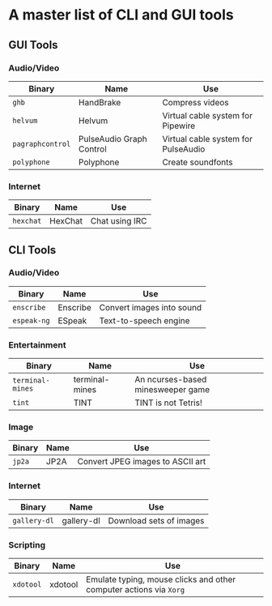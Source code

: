 # A master list of CLI and GUI tools

## GUI Tools

### Audio/Video

| Binary           | Name                     | Use                                 |
| -                | -                        | -                                   |
| `ghb`            | HandBrake                | Compress videos                     |
| `helvum`         | Helvum                   | Virtual cable system for Pipewire   |
| `pagraphcontrol` | PulseAudio Graph Control | Virtual cable system for PulseAudio |
| `polyphone`      | Polyphone                | Create soundfonts                   |

### Internet

| Binary    | Name    | Use            |
| -         | -       | -              |
| `hexchat` | HexChat | Chat using IRC |

## CLI Tools

### Audio/Video

| Binary      | Name     | Use                       |
| -           | -        | -                         |
| `enscribe`  | Enscribe | Convert images into sound |
| `espeak-ng` | ESpeak   | Text-to-speech engine     |

### Entertainment

| Binary           | Name           | Use                               |
| -                | -              | -                                 |
| `terminal-mines` | terminal-mines | An ncurses-based minesweeper game |
| `tint`           | TINT           | TINT is not Tetris!               |

### Image

| Binary | Name | Use                              |
| -      | -    | -                                |
| `jp2a` | JP2A | Convert JPEG images to ASCII art |

### Internet

| Binary       | Name       | Use                     |
| -            | -          | -                       |
| `gallery-dl` | gallery-dl | Download sets of images |

### Scripting

| Binary    | Name    | Use                                                                |
| -         | -       | -                                                                  |
| `xdotool` | xdotool | Emulate typing, mouse clicks and other computer actions via `Xorg` |
